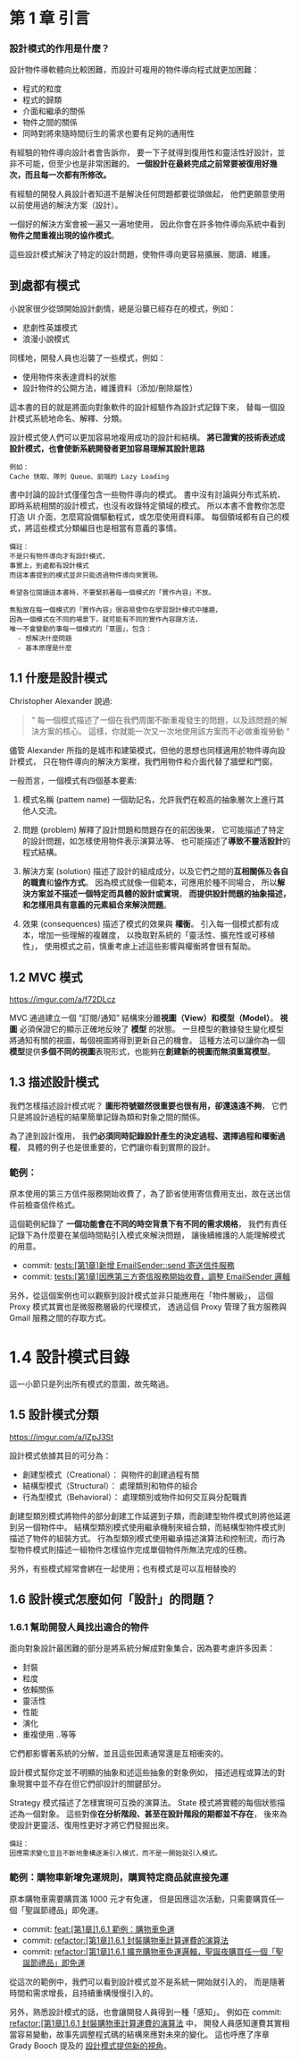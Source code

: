 # 第 1 章 引言

### 設計模式的作用是什麼？

設計物件導軟體向比較困難，而設計可複用的物件導向程式就更加困難：

- 程式的粒度
- 程式的歸類
- 介面和繼承的關係
- 物件之間的關係
- 同時對將來隨時間衍生的需求也要有足夠的通用性

有經驗的物件導向設計者會告訴你，
要一下子就得到復用性和靈活性好設計，並非不可能，但至少也是非常困難的。
**一個設計在最終完成之前常要被復用好幾次，而且每一次都有所修改。**

有經驗的開發人員設計者知道不是解決任何問題都要從頭做起，
他們更願意使用以前使用過的解決方案（設計）。

一個好的解決方案會被一遍又一遍地使用，
因此你會在許多物件導向系統中看到**物件之間重複出現的協作模式**。

這些設計模式解決了特定的設計問題，使物件導向更容易擴展、閱讀、維護。

## 到處都有模式

小說家很少從頭開始設計劇情，總是沿襲已經存在的模式，例如：

- 悲劇性英雄模式
- 浪漫小說模式

同樣地，開發人員也沿襲了一些模式，例如：

- 使用物件來表達資料的狀態
- 設計物件的公開方法，維護資料（添加/刪除屬性）

這本書的目的就是將面向對象軟件的設計經驗作為設計式記錄下來，
替每一個設計模式系統地命名、解釋、分類。

設計模式使人們可以更加容易地複用成功的設計和結構。
**將已證實的技術表述成設計模式，也會使新系統開發者更加容易理解其設計思路**

```
例如：
Cache 快取、隊列 Queue、前端的 Lazy Loading
```

書中討論的設計式僅僅包含一些物件導向的模式。
書中沒有討論與分布式系統、即時系統相關的設計模式，也沒有收錄特定領域的模式。
所以本書不會教你怎麼打造 UI 介面，怎麼寫設備驅動程式，或怎麼使用資料庫。
每個領域都有自己的模式，將這些模式分類編目也是相當有意義的事情。

```
備註：
不是只有物件導向才有設計模式，
事實上，到處都有設計模式
而這本書提到的模式並非只能透過物件導向來實現。

希望各位閱讀這本書時，不要緊抓著每一個模式的「實作內容」不放。

焦點放在每一個模式的「實作內容」很容易使你在學習設計模式中撞牆，
因為一個模式在不同的場景下，就可能有不同的實作內容跟方法，
唯一不會變動的事每一個模式的「意圖」，包含：
  - 想解決什麼問題
  - 基本原理是什麼
```

## 1.1 什麼是設計模式

Christopher Alexander 說過:
> “ 每一個模式描述了一個在我們周圍不斷重複發生的問題，以及該問題的解決方案的核心。
> 這樣，你就能一次又一次地使用該方案而不必做重複勞動 “

儘管 Alexander 所指的是城市和建築模式，但他的思想也同樣適用於物件導向設計模式，
只在物件導向的解決方案裡，我們用物件和介面代替了牆壁和門窗。

一般而言，一個模式有四個基本要素:

1. 模式名稱 (pattem name)
一個助記名，允許我們在較高的抽象層次上進行其他人交流。

2. 問題 (problem)
解釋了設計問題和問題存在的前因後果，
它可能描述了特定的設計問題，如怎樣使用物件表示演算法等、
也可能描述了**導致不靈活設計**的程式結構。

3. 解決方案 (solution)
描述了設計的組成成分，以及它們之間的**互相關係**及**各自的職責**和**協作方式**。
因為模式就像一個範本，可應用於種不同場合，
所以**解決方案並不描述一個特定而具體的設計或實現**，
**而提供設計問題的抽象描述，和怎樣用具有意義的元素組合來解決問題**。

4. 效果 (consequences)
描述了模式的效果與 **權衡**。
引入每一個模式都有成本，增加一些理解的複雜度，
以換取對系統的「靈活性、擴充性或可移植性」，
使用模式之前，慎重考慮上述這些影響與權衡將會很有幫助。

## 1.2 MVC 模式

https://imgur.com/a/f72DLcz

MVC 通過建立一個 “訂閱/通知” 結構來分離**視圖（View）**和**模型（Model）**。
**視圖** 必須保證它的顯示正確地反映了 **模型** 的狀態。
一旦模型的數據發生變化模型將通知有關的視圖，每個視圖將得到更新自己的機會。
這種方法可以讓你為一個**模型**提供**多個不同的視圖**表現形式，也能夠在**創建新的視圖而無須重寫模型**。

## 1.3 描述設計模式

我們怎樣描述設計模式呢？
**圖形符號雖然很重要也很有用，卻還遠遠不夠**，
它們只是將設計過程的結果簡單記錄為類和對象之間的關係。

為了達到設計復用，
我們**必須同時記錄設計產生的決定過程、選擇過程和權衡過程**，
具體的例子也是很重要的，它們讓你看到實際的設計。

### 範例：

原本使用的第三方信件服務開始收費了，為了節省使用寄信費用支出，故在送出信件前檢查信件格式。

這個範例紀錄了 **一個功能會在不同的時空背景下有不同的需求規格**，
我們有責任記錄下為什麼要在某個時間點引入模式來解決問題，
讓後續維護的人能理解模式的用意。

- commit: [tests:[第1章]新增 EmailSender::send 寄送信件服務](https://github.com/WadeHuang1993/design_pattern_book_club/commit/08b65bbfd9b9066af35037aa92e7b335c458fe08)
- commit: [tests:[第1章]因應第三方寄信服務開始收費，調整 EmailSender 邏輯](https://github.com/WadeHuang1993/design_pattern_book_club/commit/2e10efea8bcd5915cab69a47aa407b32f90d4236)

另外，從這個案例也可以觀察到設計模式並非只能應用在「物件層級」，
這個 Proxy 模式其實也是微服務層級的代理模式，
透過這個 Proxy 管理了我方服務與 Gmail 服務之間的存取方式。

# 1.4 設計模式目錄

這一小節只是列出所有模式的意圖，故先略過。

## 1.5 設計模式分類

https://imgur.com/a/IZpJ3St

設計模式依據其目的可分為：

- 創建型模式（Creational）： 與物件的創建過程有關
- 結構型模式（Structural）： 處理類別和物件的組合
- 行為型模式（Behavioral）： 處理類別或物件如何交互與分配職責

創建型類別模式將物件的部分創建工作延遲到子類，而創建型物件模式則將他延遲到另一個物件中。
結構型類別模式使用繼承機制來組合類，而結構型物件模式則描述了物件的組裝方式。
行為型類別模式使用繼承描述演算法和控制流，而行為型物件模式則描述一組物件怎樣協作完成單個物件所無法完成的任務。

另外，有些模式經常會綁在一起使用；也有模式是可以互相替換的

## 1.6 設計模式怎麼如何「設計」的問題？

### 1.6.1 幫助開發人員找出適合的物件

面向對象設計最困難的部分是將系統分解成對象集合，因為要考慮許多因素：

- 封裝
- 粒度
- 依賴關係
- 靈活性
- 性能
- 演化
- 重複使用 ..等等

它們都影響著系統的分解，並且這些因素通常還是互相衝突的。

設計模式幫你定並不明顯的抽象和述這些抽象的對象例如，
描述過程或算法的對象現實中並不存在但它們卻設計的關鍵部分。

Strategy 模式描述了怎樣實現可互換的演算法。
State 模式將實體的每個狀態描述為一個對象。
這些對像**在分析階段、甚至在設計階段的期都並不存在**，
後來為使設計更靈活、復用性更好才將它們發掘出來。

```
備註：
因應需求變化並且不斷地重構逐漸引入模式，而不是一開始就引入模式。
```

### 範例：購物車新增免運規則，購買特定商品就直接免運

原本購物車需要購買滿 1000 元才有免運，
但是因應這次活動，只需要購買任一個「聖誕節禮品」即免運。

- commit: [feat:[第1章]1.6.1 範例：購物車免運](https://github.com/WadeHuang1993/design_pattern_book_club/commit/645ac623470ef3193d2462b5dcec140aa5208271)
- commit: [refactor:[第1章]1.6.1 封裝購物車計算運費的演算法](https://github.com/WadeHuang1993/design_pattern_book_club/commit/5243260b9e81ef2e291ee79f3d226011dd59c142)
- commit: [refactor:[第1章]1.6.1 擴充購物車免運邏輯，聖誕夜購買任一個「聖誕節禮品」即免運](https://github.com/WadeHuang1993/design_pattern_book_club/commit/2768e207fb59e75706375efe16d4b5a551b529fa)

從這次的範例中，我們可以看到設計模式並不是系統一開始就引入的，
而是隨著時間和需求增長，且持續重構慢慢引入的。

另外，熟悉設計模式的話，也會讓開發人員得到一種「感知」。
例如在 commit: [refactor:[第1章]1.6.1 封裝購物車計算運費的演算法](https://github.com/WadeHuang1993/design_pattern_book_club/commit/5243260b9e81ef2e291ee79f3d226011dd59c142) 中，
開發人員感知運費其實相當容易變動，故事先調整程式碼的結構來應對未來的變化。
這也呼應了序章 Grady Booch 提及的 [設計模式提供新的視角](https://github.com/WadeHuang1993/design_pattern_book_club/tree/main/0.%20%E5%BA%8F%E8%A8%80#%E8%A8%AD%E8%A8%88%E6%A8%A1%E5%BC%8F%E6%8F%90%E4%BE%9B%E6%96%B0%E7%9A%84%E8%A6%96%E8%A7%92)。


